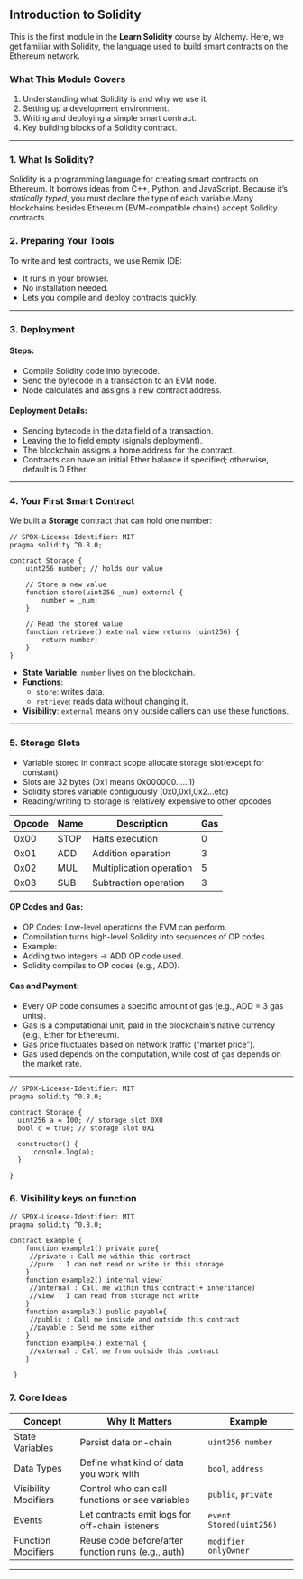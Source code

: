 ## Introduction to Solidity 

This is the first module in the **Learn Solidity** course by Alchemy. Here, we get familiar with Solidity, the language used to build smart contracts on the Ethereum network.

### What This Module Covers
1. Understanding what Solidity is and why we use it.
2. Setting up a development environment.
3. Writing and deploying a simple smart contract.
4. Key building blocks of a Solidity contract.

---

### 1. What Is Solidity?
Solidity is a programming language for creating smart contracts on Ethereum. It borrows ideas from C++, Python, and JavaScript. Because it’s _statically typed_, you must declare the type of each variable.Many blockchains besides Ethereum (EVM-compatible chains) accept Solidity contracts.

### 2. Preparing Your Tools
To write and test contracts, we use Remix IDE:
- It runs in your browser.
- No installation needed.
- Lets you compile and deploy contracts quickly.

---
### 3. Deployment

#### Steps:
 - Compile Solidity code into bytecode.
 - Send the bytecode in a transaction to an EVM node.
 - Node calculates and assigns a new contract address.
 

#### Deployment Details:
 - Sending bytecode in the data field of a transaction.
 - Leaving the to field empty (signals deployment).
 - The blockchain assigns a home address for the contract.
 - Contracts can have an initial Ether balance if specified; otherwise, default is 0 Ether.

 ---

### 4. Your First Smart Contract
We built a **Storage** contract that can hold one number:

```solidity
// SPDX-License-Identifier: MIT
pragma solidity ^0.8.0;

contract Storage {
    uint256 number; // holds our value

    // Store a new value
    function store(uint256 _num) external {
        number = _num;
    }

    // Read the stored value
    function retrieve() external view returns (uint256) {
        return number;
    }
}
```

- **State Variable**: `number` lives on the blockchain.
- **Functions**:
  - `store`: writes data.
  - `retrieve`: reads data without changing it.
- **Visibility**: `external` means only outside callers can use these functions.

---

### 5. Storage Slots

- Variable stored in contract scope allocate storage slot(except for constant)
- Slots are 32 bytes (0x1 means 0x000000......1)
- Solidity stores variable contiguously (0x0,0x1,0x2...etc)
- Reading/writing to storage is relatively expensive to other opcodes
  
| Opcode | Name | Description              | Gas |
|--------|------|--------------------------|-----|
| 0x00   | STOP | Halts execution          | 0   |
| 0x01   | ADD  | Addition operation       | 3   |
| 0x02   | MUL  | Multiplication operation | 5   |
| 0x03   | SUB  | Subtraction operation    | 3   |

#### OP Codes and Gas:
 - OP Codes: Low-level operations the EVM can perform.
 - Compilation turns high-level Solidity into sequences of OP codes.
 - Example:
 - Adding two integers → ADD OP code used.
 - Solidity compiles to OP codes (e.g., ADD).

#### Gas and Payment:
 - Every OP code consumes a specific amount of gas (e.g., ADD = 3 gas units).
 - Gas is a computational unit, paid in the blockchain’s native currency (e.g., Ether for Ethereum).
 - Gas price fluctuates based on network traffic (“market price”).
 - Gas used depends on the computation, while cost of gas depends on the market rate.
  
 ---
 
  ```solidity
// SPDX-License-Identifier: MIT
pragma solidity ^0.8.0;

contract Storage {
    uint256 a = 100; // storage slot 0X0
    bool c = true; // storage slot 0X1

    constructor() {
        console.log(a);
    }

}
```
  
### 6. Visibility keys on function
```solidity
// SPDX-License-Identifier: MIT
pragma solidity ^0.8.0;

contract Example {
    function example1() private pure{
     //private : Call me within this contract
     //pure : I can not read or write in this storage
    }
    function example2() internal view{
     //internal : Call me within this contract(+ inheritance)
     //view : I can read from storage not write
    }
    function example3() public payable{
     //public : Call me insisde and outside this contract
     //payable : Send me some either
    }
    function example4() external {
     //external : Call me from outside this contract
    }

 }

```

### 7. Core Ideas
| Concept               | Why It Matters                                    | Example           |
|-----------------------|---------------------------------------------------|-------------------|
| State Variables       | Persist data on-chain                            | `uint256 number`  |
| Data Types            | Define what kind of data you work with            | `bool`, `address` |
| Visibility Modifiers  | Control who can call functions or see variables   | `public`, `private` |
| Events                | Let contracts emit logs for off-chain listeners   | `event Stored(uint256)` |
| Function Modifiers    | Reuse code before/after function runs (e.g., auth) | `modifier onlyOwner` |

---


